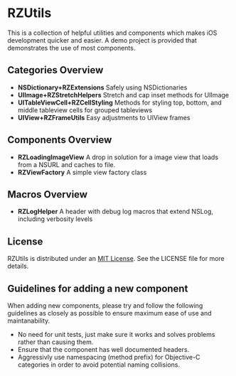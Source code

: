 # RZUtils

This is a collection of helpful utilities and components which makes iOS development quicker and easier.  A demo project is provided that demonstrates the use of most components.

## Categories Overview

 - **NSDictionary+RZExtensions**        Safely using NSDictionaries
 - **UIImage+RZStretchHelpers**         Stretch and cap inset methods for UIImage
 - **UITableViewCell+RZCellStyling**    Methods for styling top, bottom, and middle tableview cells for grouped tableviews
 - **UIView+RZFrameUtils**              Easy adjustments to UIView frames

## Components Overview

 - **RZLoadingImageView**               A drop in solution for a image view that loads from a NSURL and caches to file.
 - **RZViewFactory**                    A simple view factory class

## Macros Overview

 - **RZLogHelper**						A header with debug log macros that extend NSLog, including verbosity levels

## License
RZUtils is distributed under an [MIT License](http://opensource.org/licenses/MIT). See the LICENSE file for more details.

## Guidelines for adding a new component

When adding new components, please try and follow the following guidelines as closely as possible to ensure maximum ease of use and maintanability.

 * No need for unit tests, just make sure it works and solves problems rather than causing them.
 * Ensure that the component has well documented headers.
 * Aggressivly use namespacing (method prefix) for Objective-C categories in order to avoid potential naming collisions.

